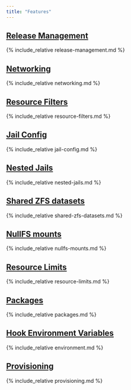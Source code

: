 ```yaml
---
title: "Features"
---
```


## [Release Management](#release-management)
{% include_relative release-management.md %}

## [Networking](#networking)
{% include_relative networking.md %}

## [Resource Filters](#resource-filters)
{% include_relative resource-filters.md %}

## [Jail Config](#jail-config)
{% include_relative jail-config.md %}

## [Nested Jails](#nested-jails)
{% include_relative nested-jails.md %}

## [Shared ZFS datasets](#shared-zfs-datasets)
{% include_relative shared-zfs-datasets.md %}

## [NullFS mounts](#nullfs-mounts)
{% include_relative nullfs-mounts.md %}

## [Resource Limits](#resource-limits)
{% include_relative resource-limits.md %}

## [Packages](#packages)
{% include_relative packages.md %}

## [Hook Environment Variables](#environment)
{% include_relative environment.md %}

## [Provisioning](#provisioning)
{% include_relative provisioning.md %}
